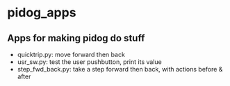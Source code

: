 # pidog_apps
## Apps for making pidog do stuff
- quicktrip.py: move forward then back
- usr_sw.py: test the user pushbutton, print its value
- step_fwd_back.py: take a step forward then back, with actions before & after
